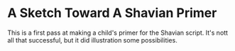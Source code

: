 # A Sketch Toward A Shavian Primer 

This is a first pass at making a child's primer for the Shavian script. It's nott all that successful, but it did illustration some possibilities.
